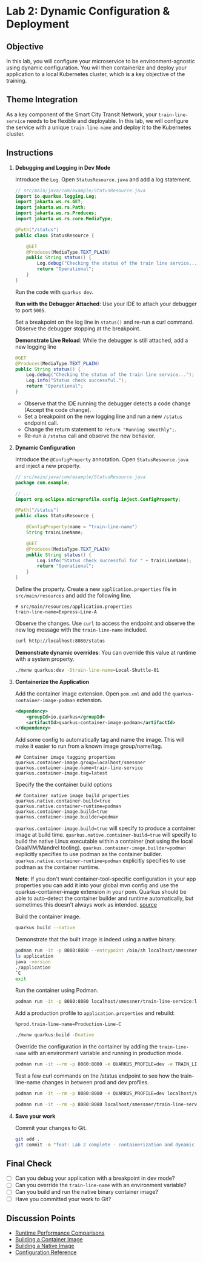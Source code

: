 # Lab 2: Dynamic Configuration & Deployment

## Objective

In this lab, you will configure your microservice to be environment-agnostic using dynamic configuration. You will then containerize and deploy your application to a local Kubernetes cluster, which is a key objective of the training.

## Theme Integration

As a key component of the Smart City Transit Network, your `train-line-service` needs to be flexible and deployable. In this lab, we will configure the service with a unique `train-line-name` and deploy it to the Kubernetes cluster.

## Instructions

1.  **Debugging and Logging in Dev Mode**

    Introduce the `Log`. Open `StatusResource.java` and add a log statement.

    ```java
    // src/main/java/com/example/StatusResource.java
    import io.quarkus.logging.Log;
    import jakarta.ws.rs.GET;
    import jakarta.ws.rs.Path;
    import jakarta.ws.rs.Produces;
    import jakarta.ws.rs.core.MediaType;

    @Path("/status")
    public class StatusResource {

        @GET
        @Produces(MediaType.TEXT_PLAIN)
        public String status() {
            Log.debug("Checking the status of the train line service...");
            return "Operational";
        }
    }
    ```

    Run the code with `quarkus dev`.

    **Run with the Debugger Attached**: Use your IDE to attach your debugger to port `5005`.

    Set a breakpoint on the log line in `status()` and re-run a curl command. Observe the debugger stopping at the breakpoint.

    **Demonstrate Live Reload**: While the debugger is still attached, add a new logging line
    
    ```java
    @GET
    @Produces(MediaType.TEXT_PLAIN)
    public String status() {
        Log.debug("Checking the status of the train line service...");
        Log.info("Status check successful.");
        return "Operational";
    }
    ```

    - Observe that the IDE running the debugger detects a code change (Accept the code change).
    - Set a breakpoint on the new logging line and run a new `/status` endpoint call.
    - Change the return statement to `return "Running smoothly";`.
    - Re-run a `/status` call and observe the new behavior.

2.  **Dynamic Configuration**

    Introduce the `@ConfigProperty` annotation. Open `StatusResource.java` and inject a new property.

    ```java
    // src/main/java/com/example/StatusResource.java
    package com.example;

    // ...
    import org.eclipse.microprofile.config.inject.ConfigProperty;

    @Path("/status")
    public class StatusResource {

        @ConfigProperty(name = "train-line-name")
        String trainLineName;

        @GET
        @Produces(MediaType.TEXT_PLAIN)
        public String status() {
            Log.info("Status check successful for " + trainLineName);
            return "Operational";
        }
    }
    ```

    Define the property. Create a new `application.properties` file in `src/main/resources` and add the following line.

    ```properties
    # src/main/resources/application.properties
    train-line-name=Express-Line-A
    ```

    Observe the changes. Use `curl` to access the endpoint and observe the new log message with the `train-line-name` included.
    ```bash
    curl http://localhost:8080/status
    ```

    **Demonstrate dynamic overrides**: You can override this value at runtime with a system property.

    ```bash
    ./mvnw quarkus:dev -Dtrain-line-name=Local-Shuttle-01
    ```

3.  **Containerize the Application**

    Add the container image extension. Open `pom.xml` and add the `quarkus-container-image-podman` extension.

    ```xml
    <dependency>
        <groupId>io.quarkus</groupId>
        <artifactId>quarkus-container-image-podman</artifactId>
    </dependency>
    ```

    Add some config to automatically tag and name the image. This will make it easier to run from a known image group/name/tag.

    ```properties
    ## Container image tagging properties
    quarkus.container-image.group=localhost/smessner
    quarkus.container-image.name=train-line-service
    quarkus.container-image.tag=latest
    ```

    Specify the the container build options

    ```properties
    ## Container native image build properties
    quarkus.native.container-build=true
    quarkus.native.container-runtime=podman
    quarkus.container-image.build=true
    quarkus.container-image.builder=podman
    ```

    `quarkus.container-image.build=true` will specify to produce a container image at build time.
    `quarkus.native.container-build=true` will specify to build the native Linux executable within a container (not using the local GraalVM/Mandrel tooling).
    `quarkus.container-image.builder=podman` explicitly specifies to use podman as the container builder.
    `quarkus.native.container-runtime=podman` explicitly specifies to use podman as the container runtime.

    **Note**: If you don't want container-tool-specific configuration in your app properties you can add it into your global mvn config and use the quarkus-container-image extension in your pom. Quarkus should be able to auto-detect the container builder and runtime automatically, but sometimes this doesn't always work as intended. [source](https://quarkus.io/guides/building-native-image#container-runtime)

    Build the container image.

    ```bash
    quarkus build --native
    ```

    Demonstrate that the built image is indeed using a native binary.

    ```bash
    podman run -it -p 8080:8080 --entrypoint /bin/sh localhost/smessner/train-line-service:latest
    ls application
    java -version
    ./application
    ˆC
    exit
    ```

    Run the container using Podman.

    ```bash
    podman run -it -p 8080:8080 localhost/smessner/train-line-service:latest
    ```
    
    Add a production profile to `application.properties` and rebuild:
    ```properties
    %prod.train-line-name=Production-Line-C
    ```

    ```bash
    ./mvnw quarkus:build -Dnative
    ```

    Override the configuration in the container by adding the `train-line-name` with an environment variable and running in production mode.

    ```bash
    podman run -it --rm -p 8080:8080 -e QUARKUS_PROFILE=dev -e TRAIN_LINE_NAME=Express-Line-B localhost/smessner/train-line-service:latest
    ```

    Test a few curl commands on the /status endpoint to see how the train-line-name changes in between prod and dev profiles.

    ```bash
    podman run -it --rm -p 8080:8080 -e QUARKUS_PROFILE=dev localhost/smessner/train-line-service:latest

    podman run -it --rm -p 8080:8080 localhost/smessner/train-line-service:latest
    ```

4.  **Save your work**

    Commit your changes to Git.

    ```bash
    git add .
    git commit -m "feat: Lab 2 complete - containerization and dynamic configuration"
    ```

## Final Check

- [ ] Can you debug your application with a breakpoint in dev mode?
- [ ] Can you override the `train-line-name` with an environment variable?
- [ ] Can you build and run the native binary container image?
- [ ] Have you committed your work to Git?

## Discussion Points

 - [Runtime Performance Comparisons](https://quarkus.io/blog/runtime-performance/)
 - [Building a Container Image](https://quarkus.io/guides/container-image#building)
 - [Building a Native Image](https://quarkus.io/guides/building-native-image#container-runtime)
 - [Configuration Reference](https://quarkus.io/guides/config-reference)
